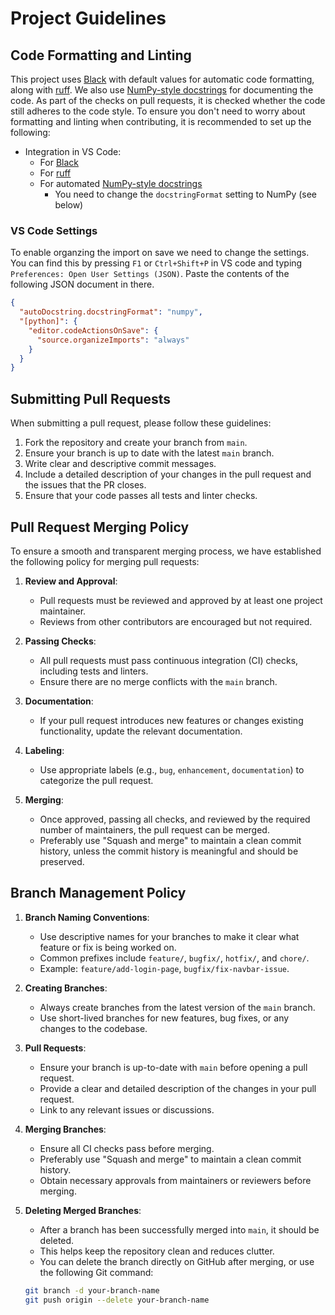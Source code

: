 # Project Guidelines

## Code Formatting and Linting

This project uses [Black](https://black.readthedocs.io/en/stable/index.html) with default values for automatic code formatting, along with [ruff](https://docs.astral.sh/ruff/). We also use [NumPy-style docstrings](https://sphinxcontrib-napoleon.readthedocs.io/en/latest/example_numpy.html) for documenting the code. As part of the checks on pull requests, it is checked whether the code still adheres to the code style. To ensure you don't need to worry about formatting and linting when contributing, it is recommended to set up the following:

- Integration in VS Code:
  - For [Black](https://marketplace.visualstudio.com/items?itemName=ms-python.black-formatter)
  - For [ruff](https://marketplace.visualstudio.com/items?itemName=charliermarsh.ruff)
  - For automated [NumPy-style docstrings](https://marketplace.visualstudio.com/items?itemName=njpwerner.autodocstring)
    - You need to change the `docstringFormat` setting to NumPy (see below)

### VS Code Settings

To enable organzing the import on save we need to change the settings.
You can find this by pressing `F1` or `Ctrl+Shift+P` in VS code and typing `Preferences: Open User Settings (JSON)`.
Paste the contents of the following JSON document in there.

```json
{
  "autoDocstring.docstringFormat": "numpy",
  "[python]": {
    "editor.codeActionsOnSave": {
      "source.organizeImports": "always"
    }
  }
}
```

## Submitting Pull Requests

When submitting a pull request, please follow these guidelines:

1. Fork the repository and create your branch from `main`.
2. Ensure your branch is up to date with the latest `main` branch.
3. Write clear and descriptive commit messages.
4. Include a detailed description of your changes in the pull request and the issues that the PR closes.
5. Ensure that your code passes all tests and linter checks.

## Pull Request Merging Policy

To ensure a smooth and transparent merging process, we have established the following policy for merging pull requests:

1. **Review and Approval**:

   - Pull requests must be reviewed and approved by at least one project maintainer.
   - Reviews from other contributors are encouraged but not required.

2. **Passing Checks**:

   - All pull requests must pass continuous integration (CI) checks, including tests and linters.
   - Ensure there are no merge conflicts with the `main` branch.

3. **Documentation**:

   - If your pull request introduces new features or changes existing functionality, update the relevant documentation.

4. **Labeling**:

   - Use appropriate labels (e.g., `bug`, `enhancement`, `documentation`) to categorize the pull request.

5. **Merging**:
   - Once approved, passing all checks, and reviewed by the required number of maintainers, the pull request can be merged.
   - Preferably use "Squash and merge" to maintain a clean commit history, unless the commit history is meaningful and should be preserved.

## Branch Management Policy

1. **Branch Naming Conventions**:

   - Use descriptive names for your branches to make it clear what feature or fix is being worked on.
   - Common prefixes include `feature/`, `bugfix/`, `hotfix/`, and `chore/`.
   - Example: `feature/add-login-page`, `bugfix/fix-navbar-issue`.

2. **Creating Branches**:

   - Always create branches from the latest version of the `main` branch.
   - Use short-lived branches for new features, bug fixes, or any changes to the codebase.

3. **Pull Requests**:

   - Ensure your branch is up-to-date with `main` before opening a pull request.
   - Provide a clear and detailed description of the changes in your pull request.
   - Link to any relevant issues or discussions.

4. **Merging Branches**:

   - Ensure all CI checks pass before merging.
   - Preferably use "Squash and merge" to maintain a clean commit history.
   - Obtain necessary approvals from maintainers or reviewers before merging.

5. **Deleting Merged Branches**:

   - After a branch has been successfully merged into `main`, it should be deleted.
   - This helps keep the repository clean and reduces clutter.
   - You can delete the branch directly on GitHub after merging, or use the following Git command:

   ```bash
   git branch -d your-branch-name
   git push origin --delete your-branch-name
   ```
